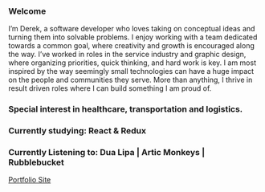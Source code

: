 ### Welcome

I’m Derek, a software developer who loves taking on conceptual ideas and turning them into solvable problems. I enjoy working with a team dedicated towards a common goal, where creativity and growth is encouraged along the way. I’ve worked in roles in the service industry and graphic design, where organizing priorities, quick thinking, and hard work is key. I am most inspired by the way seemingly small technologies can have a huge impact on the people and communities they serve. More than anything, I thrive in result driven roles where I can build something I am proud of. 

### Special interest in healthcare, transportation and logistics. 
### Currently studying: React & Redux
### Currently Listening to: Dua Lipa | Artic Monkeys | Rubblebucket

[Portfolio Site](https://derekmurphy1993.github.io/)
<!--
**derekmurphy1993/derekmurphy1993** is a ✨ _special_ ✨ repository because its `README.md` (this file) appears on your GitHub profile.

https://derekmurphy1993.github.io/
- 🔭 I’m currently working on ...
- 🌱 I’m currently learning ...
- 👯 I’m looking to collaborate on ...
- 🤔 I’m looking for help with ...
- 💬 Ask me about ...
- 📫 How to reach me: ...
- 😄 Pronouns: ...
- ⚡ Fun fact: ...
-->
